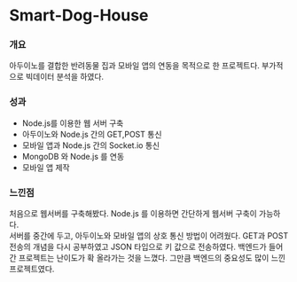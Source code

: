 # Smart-Dog-House

### 개요<br>
아두이노를 결합한 반려동물 집과 모바일 앱의 연동을 목적으로 한 프로젝트다. 부가적으로 빅데이터 분석을 하였다.

### 성과<br>
- Node.js를 이용한 웹 서버 구축
- 아두이노와 Node.js 간의 GET,POST 통신 
- 모바일 앱과 Node.js 간의 Socket.io 통신
- MongoDB 와 Node.js 를 연동
- 모바일 앱 제작


### 느낀점 <br>
처음으로 웹서버를 구축해봤다. Node.js 를 이용하면 간단하게 웹서버 구축이 가능하다. <br>
서버를 중간에 두고, 아두이노와 모바일 앱의 상호 통신 방법이 어려웠다. GET과 POST 전송의 개념을 다시 공부하였고 JSON 타입으로 키 값으로 전송하였다. 
백엔드가 들어간 프로젝트는 난이도가 확 올라가는 것을 느꼈다. 그만큼 백엔드의 중요성도 많이 느낀 프로젝트였다. 




